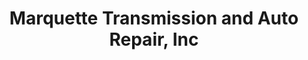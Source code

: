 ---
title: "Marquette Transmission and Auto Repair, Inc"
url: /marquette/marquette-transmission-and-auto-repair-inc/
shop: Autowerkstatt
---